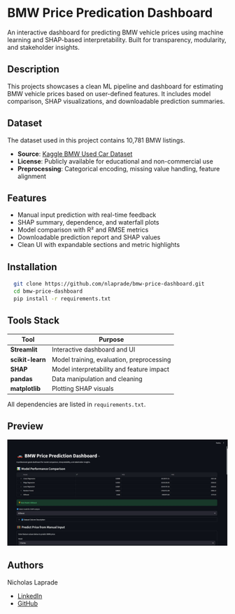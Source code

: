 
# BMW Price Predication Dashboard

An interactive dashboard for predicting BMW vehicle prices using machine learning and SHAP-based interpretability. Built for transparency, modularity, and stakeholder insights.

## Description

This projects showcases a clean ML pipeline and dashboard for estimating BMW vehicle prices based on user-defined features. It includes model comparison, SHAP visualizations, and downloadable prediction summaries.

## Dataset

The dataset used in this project contains 10,781 BMW listings.

- **Source**: [Kaggle BMW Used Car Dataset](https://www.kaggle.com/datasets/wardabilal/bmw-cars-dataset-analysis-with-visualizations)  
- **License**: Publicly available for educational and non-commercial use  
- **Preprocessing**: Categorical encoding, missing value handling, feature alignment

## Features

- Manual input prediction with real-time feedback
- SHAP summary, dependence, and waterfall plots
- Model comparison with R² and RMSE metrics
- Downloadable prediction report and SHAP values
- Clean UI with expandable sections and metric highlights

## Installation


```bash
  git clone https://github.com/nlaprade/bmw-price-dashboard.git
  cd bmw-price-dashboard
  pip install -r requirements.txt
```
    
## Tools Stack

| Tool         | Purpose                                      |
|--------------|----------------------------------------------|
| **Streamlit**| Interactive dashboard and UI                 |
| **scikit-learn** | Model training, evaluation, preprocessing |
| **SHAP**     | Model interpretability and feature impact    |
| **pandas**   | Data manipulation and cleaning               |
| **matplotlib** | Plotting SHAP visuals                      |

All dependencies are listed in `requirements.txt`.

## Preview

![BMW Price Prediction Dashboard](images/dashboard-preview.jpg)
## Authors

Nicholas Laprade 
- [LinkedIn](https://www.linkedin.com/in/nicholas-laprade/)
- [GitHub](https://github.com/nlaprade)


